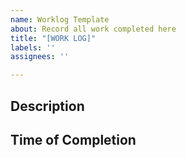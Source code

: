 ```yaml
---
name: Worklog Template
about: Record all work completed here
title: "[WORK LOG]"
labels: ''
assignees: ''

---
```


<!--- Please insert name of task in Title above -->

## Description
<!--- Describe your work in detail -->

##  Time of Completion
<!--- Insert the Date and Time of completion. -->
<!--- *Example - March 6th, 2021 18:00 - 18:34 -->
